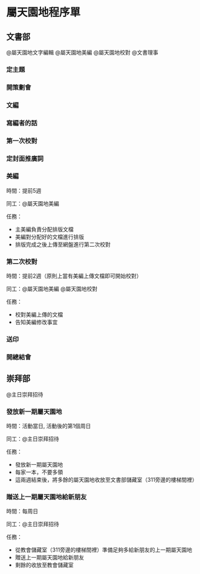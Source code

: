 # 屬天園地程序單

## 文書部

@屬天園地文字編輯 @屬天園地美編 @屬天園地校對 @文書理事

### 定主題
### 開策劃會
### 文編
### 寫編者的話
### 第一次校對
### 定封面推廣詞

### 美編

時間：提前5週

同工：@屬天園地美編

任務：
* 主美編負責分配排版文檔
* 美編對分配好的文檔進行排版
* 排版完成之後上傳至網盤進行第二次校對

### 第二次校對

時間：提前2週（原則上當有美編上傳文檔即可開始校對）

同工：@屬天園地美編 @屬天園地校對

任務：
* 校對美編上傳的文檔
* 告知美編修改事宜

### 送印
### 開總結會


## 崇拜部

@主日崇拜招待

### 發放新一期屬天園地

時間：活動當日, 活動後的第1個周日

同工：@主日崇拜招待

任務：
* 發放新一期屬天園地
* 每家一本，不要多領
* 這兩週結束後，將多餘的屬天園地收放至文書部儲藏室（311旁邊的樓梯間裡）

### 贈送上一期屬天園地給新朋友

時間：每周日

同工：@主日崇拜招待

任務：
* 從教會儲藏室（311旁邊的樓梯間裡）準備足夠多給新朋友的上一期屬天園地
* 贈送上一期屬天園地給新朋友
* 剩餘的收放至教會儲藏室

